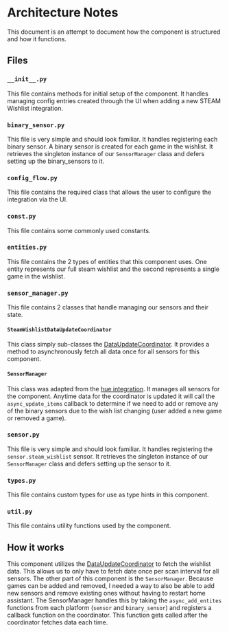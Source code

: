 # Architecture Notes

This document is an attempt to document how the component is structured and
how it functions.

## Files

### `__init__.py`

This file contains methods for initial setup of the component.  It handles
managing config entries created through the UI when adding a new STEAM Wishlist
integration.

### `binary_sensor.py`

This file is very simple and should look familiar.  It handles registering each
binary sensor.  A binary sensor is created for each game in the wishlist.  It
retrieves the singleton instance of our `SensorManager` class and defers setting
up the binary_sensors to it.

### `config_flow.py`

This file contains the required class that allows the user to configure the
integration via the UI.

### `const.py`

This file contains some commonly used constants.

### `entities.py`

This file contains the 2 types of entities that this component uses.  One entity
represents our full steam wishlist and the second represents a single game in
the wishlist.

### `sensor_manager.py`

This file contains 2 classes that handle managing our sensors and their state.

#### `SteamWishlistDataUpdateCoordinator`

This class simply sub-classes the [DataUpdateCoordinator](https://developers.home-assistant.io/docs/integration_fetching_data/#coordinated-single-api-poll-for-data-for-all-entities).
It provides a method to asynchronously fetch all data once for all sensors for
this component.

#### `SensorManager`

This class was adapted from the [hue integration](https://github.com/home-assistant/core/blob/master/homeassistant/components/hue/sensor_base.py).
It manages all sensors for the component.  Anytime data for the coordinator is
updated it will call the `async_update_items` callback to determine if we need
to add or remove any of the binary sensors due to the wish list changing (user
added a new game or removed a game).

### `sensor.py`

This file is very simple and should look familiar.  It handles registering the
`sensor.steam_wishlist` sensor.  It retrieves the singleton instance of our
`SensorManager` class and defers setting up the sensor to it.

### `types.py`

This file contains custom types for use as type hints in this component.

### `util.py`

This file contains utility functions used by the component.

## How it works

This component utilizes the [DataUpdateCoordinator](https://developers.home-assistant.io/docs/integration_fetching_data/#coordinated-single-api-poll-for-data-for-all-entities)
to fetch the wishlist data.  This allows us to only have to fetch date once
per scan interval for all sensors.  The other part of this component is the
`SensorManager`.  Because games can be added and removed, I needed a way to also
be able to add new sensors and remove existing ones without having to restart
home assistant.  The SensorManager handles this by taking the `async_add_entites`
functions from each platform (`sensor` and `binary_sensor`) and registers a
callback function on the coordinator.  This function gets called after the
coordinator fetches data each time.
